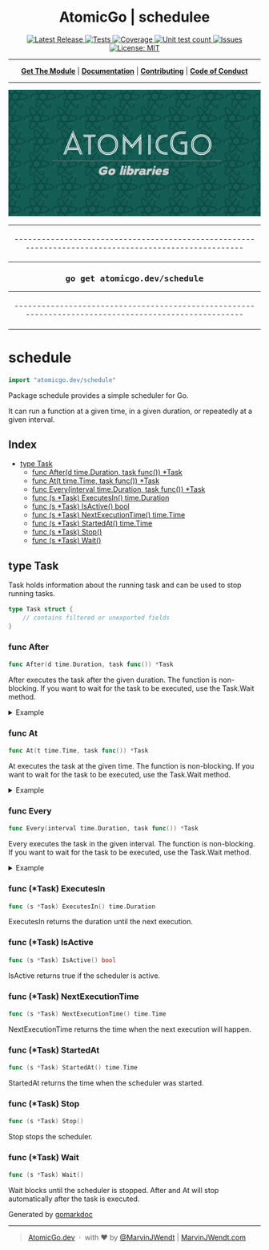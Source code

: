 <h1 align="center">AtomicGo | schedulee</h1>

<p align="center">

<a href="https://github.com/atomicgo/schedule/releases">
<img src="https://img.shields.io/github/v/release/atomicgo/schedule?style=flat-square" alt="Latest Release">
</a>

<a href="https://codecov.io/gh/atomicgo/schedule" target="_blank">
<img src="https://img.shields.io/github/workflow/status/atomicgo/schedule/Go?label=tests&style=flat-square" alt="Tests">
</a>

<a href="https://codecov.io/gh/atomicgo/schedule" target="_blank">
<img src="https://img.shields.io/codecov/c/gh/atomicgo/schedule?color=magenta&logo=codecov&style=flat-square" alt="Coverage">
</a>

<a href="https://codecov.io/gh/atomicgo/schedule">
<!-- unittestcount:start --><img src="https://img.shields.io/badge/Unit_Tests-0-magenta?style=flat-square" alt="Unit test count"><!-- unittestcount:end -->
</a>

<a href="https://github.com/atomicgo/schedule/issues">
<img src="https://img.shields.io/github/issues/atomicgo/schedule.svg?style=flat-square" alt="Issues">
</a>

<a href="https://opensource.org/licenses/MIT" target="_blank">
<img src="https://img.shields.io/badge/License-MIT-yellow.svg?style=flat-square" alt="License: MIT">
</a>

</p>

---

<p align="center">
<strong><a href="#install">Get The Module</a></strong>
|
<strong><a href="https://pkg.go.dev/atomicgo.dev/schedule#section-documentation" target="_blank">Documentation</a></strong>
|
<strong><a href="https://github.com/atomicgo/atomicgo/blob/main/CONTRIBUTING.md" target="_blank">Contributing</a></strong>
|
<strong><a href="https://github.com/atomicgo/atomicgo/blob/main/CODE_OF_CONDUCT.md" target="_blank">Code of Conduct</a></strong>
</p>

---

<p align="center">
  <img src="https://raw.githubusercontent.com/atomicgo/atomicgo/main/assets/header.png" alt="AtomicGo">
</p>

<p align="center">
<table>
<tbody>
<td align="center">
<img width="2000" height="0"><br>
  -----------------------------------------------------------------------------------------------------
<img width="2000" height="0">
</td>
</tbody>
</table>
</p>
<h3  align="center"><pre>go get atomicgo.dev/schedule</pre></h3>
<p align="center">
<table>
<tbody>
<td align="center">
<img width="2000" height="0"><br>
   -----------------------------------------------------------------------------------------------------
<img width="2000" height="0">
</td>
</tbody>
</table>
</p>

<!-- gomarkdoc:embed:start -->

<!-- Code generated by gomarkdoc. DO NOT EDIT -->

# schedule

```go
import "atomicgo.dev/schedule"
```

Package schedule provides a simple scheduler for Go.

It can run a function at a given time, in a given duration, or repeatedly at a given interval.

## Index

- [type Task](<#type-task>)
  - [func After(d time.Duration, task func()) *Task](<#func-after>)
  - [func At(t time.Time, task func()) *Task](<#func-at>)
  - [func Every(interval time.Duration, task func()) *Task](<#func-every>)
  - [func (s *Task) ExecutesIn() time.Duration](<#func-task-executesin>)
  - [func (s *Task) IsActive() bool](<#func-task-isactive>)
  - [func (s *Task) NextExecutionTime() time.Time](<#func-task-nextexecutiontime>)
  - [func (s *Task) StartedAt() time.Time](<#func-task-startedat>)
  - [func (s *Task) Stop()](<#func-task-stop>)
  - [func (s *Task) Wait()](<#func-task-wait>)


## type Task

Task holds information about the running task and can be used to stop running tasks.

```go
type Task struct {
    // contains filtered or unexported fields
}
```

### func After

```go
func After(d time.Duration, task func()) *Task
```

After executes the task after the given duration. The function is non\-blocking. If you want to wait for the task to be executed, use the Task.Wait method.

<details><summary>Example</summary>
<p>

```go
package main

import (
	"fmt"
	"time"

	"atomicgo.dev/schedule"
)

func main() {
	task := schedule.After(5*time.Second, func() {
		fmt.Println("5 seconds are over!")
	})

	fmt.Println("Some stuff happening...")

	task.Wait()
}
```

</p>
</details>

### func At

```go
func At(t time.Time, task func()) *Task
```

At executes the task at the given time. The function is non\-blocking. If you want to wait for the task to be executed, use the Task.Wait method.

<details><summary>Example</summary>
<p>

```go
package main

import (
	"fmt"
	"time"

	"atomicgo.dev/schedule"
)

func main() {
	task := schedule.At(time.Now().Add(5*time.Second), func() {
		fmt.Println("5 seconds are over!")
	})

	fmt.Println("Some stuff happening...")

	task.Wait()
}
```

</p>
</details>

### func Every

```go
func Every(interval time.Duration, task func()) *Task
```

Every executes the task in the given interval. The function is non\-blocking. If you want to wait for the task to be executed, use the Task.Wait method.

<details><summary>Example</summary>
<p>

```go
package main

import (
	"fmt"
	"time"

	"atomicgo.dev/schedule"
)

func main() {
	task := schedule.Every(5*time.Second, func() {
		fmt.Println("5 seconds are over!")
	})

	fmt.Println("Some stuff happening...")

	time.Sleep(10 * time.Second)

	task.Stop()
}
```

</p>
</details>

### func \(\*Task\) ExecutesIn

```go
func (s *Task) ExecutesIn() time.Duration
```

ExecutesIn returns the duration until the next execution.

### func \(\*Task\) IsActive

```go
func (s *Task) IsActive() bool
```

IsActive returns true if the scheduler is active.

### func \(\*Task\) NextExecutionTime

```go
func (s *Task) NextExecutionTime() time.Time
```

NextExecutionTime returns the time when the next execution will happen.

### func \(\*Task\) StartedAt

```go
func (s *Task) StartedAt() time.Time
```

StartedAt returns the time when the scheduler was started.

### func \(\*Task\) Stop

```go
func (s *Task) Stop()
```

Stop stops the scheduler.

### func \(\*Task\) Wait

```go
func (s *Task) Wait()
```

Wait blocks until the scheduler is stopped. After and At will stop automatically after the task is executed.



Generated by [gomarkdoc](<https://github.com/princjef/gomarkdoc>)


<!-- gomarkdoc:embed:end -->

---

> [AtomicGo.dev](https://atomicgo.dev) &nbsp;&middot;&nbsp;
> with ❤️ by [@MarvinJWendt](https://github.com/MarvinJWendt) |
> [MarvinJWendt.com](https://marvinjwendt.com)
